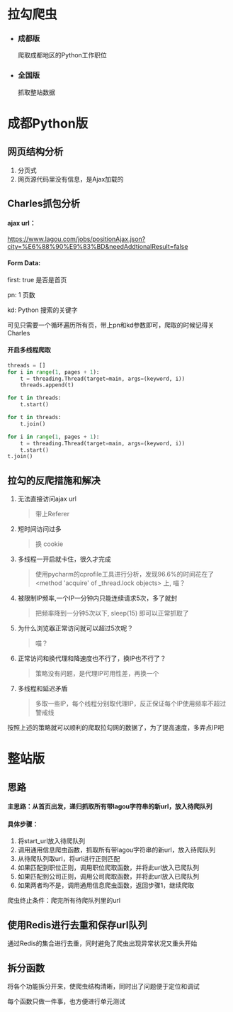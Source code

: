 # 拉勾爬虫



- ### 成都版

  爬取成都地区的Python工作职位

- ### 全国版

  抓取整站数据





# 成都Python版



## 网页结构分析

1. 分页式
2. 网页源代码里没有信息，是Ajax加载的



## Charles抓包分析

#### ajax url：

https://www.lagou.com/jobs/positionAjax.json?city=%E6%88%90%E9%83%BD&needAddtionalResult=false

#### Form Data:

first:  true       是否是首页

pn:	1		页数

kd: Python	搜索的关键字



可见只需要一个循环遍历所有页，带上pn和kd参数即可，爬取的时候记得关Charles



#### 开启多线程爬取

```python
threads = []
for i in range(1, pages + 1):
    t = threading.Thread(target=main, args=(keyword, i))
    threads.append(t)

for t in threads:
    t.start()

for t in threads:
    t.join()
```

```python
for i in range(1, pages + 1):
    t = threading.Thread(target=main, args=(keyword, i))
    t.start()
t.join()
```





## 拉勾的反爬措施和解决

1. 无法直接访问ajax url

   > 带上Referer

2. 短时间访问过多

   > 换 cookie 

3. 多线程一开启就卡住，很久才完成

   > 使用pycharm的cprofile工具进行分析，发现96.6%的时间花在了<method 'acquire' of _thread.lock objects> 上,  喵？

4. 被限制IP频率,一个IP一分钟内只能连续请求5次，多了就封

   > 把频率降到一分钟5次以下, sleep(15) 即可以正常抓取了

5. 为什么浏览器正常访问就可以超过5次呢？

   > 喵？

6. 正常访问和换代理和降速度也不行了，换IP也不行了？

   > 策略没有问题，是代理IP可用性差，再换一个

7. 多线程和延迟矛盾

   > 多取一些IP，每个线程分别取代理IP，反正保证每个IP使用频率不超过警戒线



按照上述的策略就可以顺利的爬取拉勾网的数据了，为了提高速度，多弄点IP吧





# 整站版



## 思路

#### 主思路：从首页出发，递归抓取所有带lagou字符串的新url，放入待爬队列

#### 具体步骤：

1. 将start_url放入待爬队列
2. 调用通用信息爬虫函数，抓取所有带lagou字符串的新url，放入待爬队列
3. 从待爬队列取url，将url进行正则匹配
4. 如果匹配到职位正则，调用职位爬取函数，并将此url放入已爬队列
5. 如果匹配到公司正则，调用公司爬取函数，并将此url放入已爬队列
6. 如果两者均不是，调用通用信息爬虫函数，返回步骤1，继续爬取

爬虫终止条件：爬完所有待爬队列里的url



## 使用Redis进行去重和保存url队列

通过Redis的集合进行去重，同时避免了爬虫出现异常状况又重头开始



## 拆分函数

将各个功能拆分开来，使爬虫结构清晰，同时出了问题便于定位和调试

每个函数只做一件事，也方便进行单元测试

